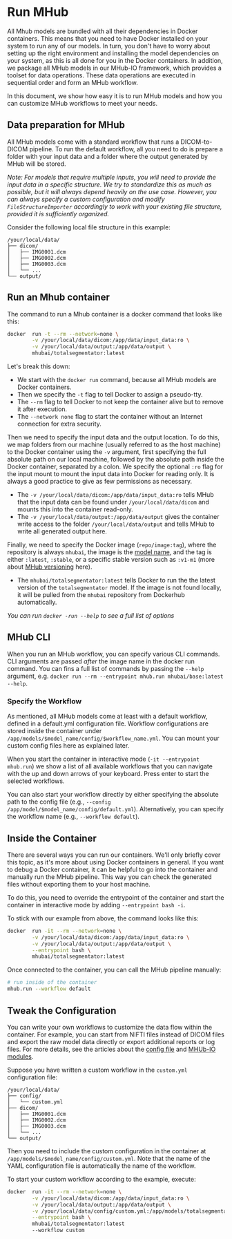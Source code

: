 # Run MHub

All Mhub models are bundled with all their dependencies in Docker containers.
This means that you need to have Docker installed on your system to run any of our models. In turn, you don't have to worry about setting up the right environment and installing the model dependencies on your system, as this is all done for you in the Docker containers. In addition, we package all MHub models in our MHub-IO framework, which provides a toolset for data operations. These data operations are executed in sequential order and form an MHub workflow.

In this document, we show how easy it is to run MHub models and how you can customize MHub workflows to meet your needs.

## Data preparation for MHub

All MHub models come with a standard workflow that runs a DICOM-to-DICOM pipeline. To run the default workflow, all you need to do is prepare a folder with your input data and a folder where the output generated by MHub will be stored.

*Note: For models that require multiple inputs, you will need to provide the input data in a specific structure. We try to standardize this as much as possible, but it will always depend heavily on the use case. However, you can always specify a custom configuration and modify `FileStructureImporter` accordingly to work with your existing file structure, provided it is sufficiently organized.*

Consider the following local file structure in this example:

```text
/your/local/data/
├── dicom/
│   ├── IMG0001.dcm
│   ├── IMG0002.dcm
│   ├── IMG0003.dcm
│   └── ...
└── output/
```

## Run an Mhub container

The command to run a Mhub container is a docker command that looks like this:

```bash
docker  run -t --rm --network=none \
        -v /your/local/data/dicom:/app/data/input_data:ro \
        -v /your/local/data/output:/app/data/output \
        mhubai/totalsegmentator:latest
```

Let's break this down:

- We start with the `docker run` command, because all MHub models are Docker containers.
- Then we specify the `-t` flag to tell Docker to assign a pseudo-tty.
- The `--rm` flag to tell Docker to not keep the container alive but to remove it after execution.
- The `--network none` flag to start the container without an Internet connection for extra security.

Then we need to specify the input data and the output location. To do this, we map folders from our machine (usually referred to as the host machine) to the Docker container using the `-v` argument, first specifying the full absolute path on our local machine, followed by the absolute path inside the Docker container, separated by a colon. We specify the optional `:ro` flag for the input mount to mount the input data into Docker for reading only. It is always a good practice to give as few permissions as necessary.

- The `-v /your/local/data/dicom:/app/data/input_data:ro` tells MHub that the input data can be found under `/your/local/data/dicom` and mounts this into the container read-only.
- The `-v /your/local/data/output:/app/data/output` gives the container write access to the folder `/your/local/data/output` and tells MHub to write all generated output here.

Finally, we need to specify the Docker image (`repo/image:tag`), where the repository is always `mhubai`, the image is the [model name](../mhub_models/model_json.md#name), and the tag is either `:latest`, `:stable`, or a specific stable version such as `:v1-m1` (more about [MHub versioning](./versioning.md) here).

- The `mhubai/totalsegmentator:latest` tells Docker to run the the latest version of the `totalsegmentator` model. If the image is not found locally, it will be pulled from the `mhubai` repository from Dockerhub automatically.

*You can run `docker -run --help` to see a full list of options*

## MHub CLI

When you run an MHub workflow, you can specify various CLI commands. CLI arguments are passed *after* the image name in the docker run command. You can fins a full list of commands by passing the `--help` argument, e.g. `docker run --rm --entrypoint mhub.run mhubai/base:latest --help`.

### Specify the Workflow

As mentioned, all MHub models come at least with a default workflow, defined in a default.yml configuration file. Workflow configurations are stored inside the container under `/app/models/$model_name/config/$workflow_name.yml`. You can mount your custom config files here as explained later.

When you start the container in interactive mode (`-it --entrypoint mhub.run`) we show a list of all available workflows that you can navigate with the up and down arrows of your keyboard. Press enter to start the selected workflows.

You can also start your workflow directly by either specifying the absolute path to the config file (e.g., `--config /app/model/$model_name/config/default.yml`). Alternatively, you can specify the workflow name (e.g., `--workflow default`).

## Inside the Container

There are several ways you can run our containers. We'll only briefly cover this topic, as it's more about using Docker containers in general. If you want to debug a Docker container, it can be helpful to go into the container and manually run the MHub pipeline. This way you can check the generated files without exporting them to your host machine.

To do this, you need to override the entrypoint of the container and start the container in interactive mode by adding `--entrypoint bash -i`.

To stick with our example from above, the command looks like this:

```bash
docker  run -it --rm --network=none \
        -v /your/local/data/dicom:/app/data/input_data:ro \
        -v /your/local/data/output:/app/data/output \
        --entrypoint bash \
        mhubai/totalsegmentator:latest
```

Once connected to the container, you can call the MHub pipeline manually:

```bash
# run inside of the container 
mhub.run --workflow default
```

## Tweak the Configuration

You can write your own workflows to customize the data flow within the container. For example, you can start from NIFTI files instead of DICOM files and export the raw model data directly or export additional reports or log files. For more details, see the articles about the [config file](../mhubio/the_mhubio_config_file.md) and [MHUb-IO modules](../mhubio/mhubio_modules.md).

Suppose you have written a custom workflow in the `custom.yml` configuration file:

```text
/your/local/data/
├── config/
│   └── custom.yml
├── dicom/
│   ├── IMG0001.dcm
│   ├── IMG0002.dcm
│   ├── IMG0003.dcm
│   └── ...
└── output/
```

Then you need to include the custom configuration in the container at `/app/models/$model_name/config/custom.yml`. Note that the name of the YAML configuration file is automatically the name of the workflow.

To start your custom workflow according to the example, execute:

```bash
docker  run -it --rm --network=none \
        -v /your/local/data/dicom:/app/data/input_data:ro \
        -v /your/local/data/output:/app/data/output \
        -v /your/local/data/config/custom.yml:/app/models/totalsegmentator/config/custom.yml \
        --entrypoint bash \
        mhubai/totalsegmentator:latest
        --workflow custom
```

